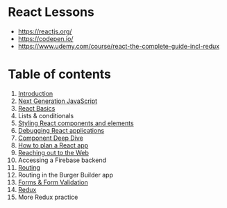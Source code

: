 # React Lessons

- https://reactjs.org/
- https://codepen.io/
- https://www.udemy.com/course/react-the-complete-guide-incl-redux

# Table of contents

1. [Introduction](./chapter-1.md)
2. [Next Generation JavaScript](./chapter-2.md)
3. [React Basics](./chapter-3.md)
4. Lists & conditionals
5. [Styling React components and elements](./chapter-5.md)
6. [Debugging React applications](./chapter-6.md)
7. [Component Deep Dive](./chapter-7.md)
8. [How to plan a React app](./chapter-8.md)
9. [Reaching out to the Web](./chapter-9.md)
10. Accessing a Firebase backend
11. [Routing](./chapter-11.md)
12. Routing in the Burger Builder app
13. [Forms & Form Validation](./chapter-13.md)
14. [Redux](./chapter-14.md)
15. More Redux practice

